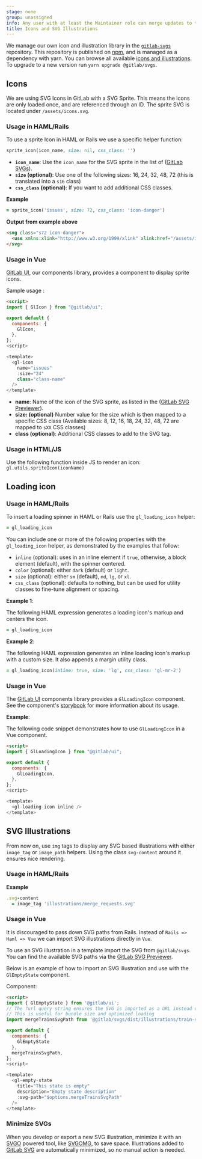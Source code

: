 ```yaml
---
stage: none
group: unassigned
info: Any user with at least the Maintainer role can merge updates to this content. For details, see https://docs.gitlab.com/development/development_processes/#development-guidelines-review.
title: Icons and SVG Illustrations
---
```


We manage our own icon and illustration library in the [`gitlab-svgs`](https://gitlab.com/gitlab-org/gitlab-svgs)
repository. This repository is published on [npm](https://www.npmjs.com/package/@gitlab/svgs),
and is managed as a dependency with yarn. You can browse all available
[icons and illustrations](https://gitlab-org.gitlab.io/gitlab-svgs). To upgrade
to a new version run `yarn upgrade @gitlab/svgs`.

## Icons

We are using SVG Icons in GitLab with a SVG Sprite.
This means the icons are only loaded once, and are referenced through an ID.
The sprite SVG is located under `/assets/icons.svg`.

### Usage in HAML/Rails

To use a sprite Icon in HAML or Rails we use a specific helper function:

```ruby
sprite_icon(icon_name, size: nil, css_class: '')
```

- **`icon_name`**: Use the `icon_name` for the SVG sprite in the list of
  ([GitLab SVGs](https://gitlab-org.gitlab.io/gitlab-svgs)).
- **`size` (optional)**: Use one of the following sizes: 16, 24, 32, 48, 72 (this
  is translated into a `s16` class)
- **`css_class` (optional)**: If you want to add additional CSS classes.

**Example**

```ruby
= sprite_icon('issues', size: 72, css_class: 'icon-danger')
```

**Output from example above**

```html
<svg class="s72 icon-danger">
  <use xmlns:xlink="http://www.w3.org/1999/xlink" xlink:href="/assets/icons.svg#issues"></use>
</svg>
```

### Usage in Vue

[GitLab UI](https://gitlab-org.gitlab.io/gitlab-ui/), our components library, provides a component to display sprite icons.

Sample usage :

```html
<script>
import { GlIcon } from "@gitlab/ui";

export default {
  components: {
    GlIcon,
  },
};
<script>

<template>
  <gl-icon
    name="issues"
    :size="24"
    class="class-name"
  />
</template>
```

- **name**: Name of the icon of the SVG sprite, as listed in the
  ([GitLab SVG Previewer](https://gitlab-org.gitlab.io/gitlab-svgs)).
- **size: (optional)** Number value for the size which is then mapped to a
  specific CSS class (Available sizes: 8, 12, 16, 18, 24, 32, 48, 72 are mapped
  to `sXX` CSS classes)
- **class (optional)**: Additional CSS classes to add to the SVG tag.

### Usage in HTML/JS

Use the following function inside JS to render an icon:
`gl.utils.spriteIcon(iconName)`

## Loading icon

### Usage in HAML/Rails

To insert a loading spinner in HAML or Rails use the `gl_loading_icon` helper:

```ruby
= gl_loading_icon
```

You can include one or more of the following properties with the `gl_loading_icon` helper, as demonstrated
by the examples that follow:

- `inline` (optional): uses in an inline element if `true`, otherwise, a block element (default), with the spinner centered.
- `color` (optional): either `dark` (default) or `light`.
- `size` (optional): either `sm` (default), `md`, `lg`, or `xl`.
- `css_class` (optional): defaults to nothing, but can be used for utility classes to fine-tune alignment or spacing.

**Example 1**:

The following HAML expression generates a loading icon's markup and
centers the icon.

```ruby
= gl_loading_icon
```

**Example 2**:

The following HAML expression generates an inline loading icon's markup
with a custom size. It also appends a margin utility class.

```ruby
= gl_loading_icon(inline: true, size: 'lg', css_class: 'gl-mr-2')
```

### Usage in Vue

The [GitLab UI](https://gitlab-org.gitlab.io/gitlab-ui/) components library provides a
`GlLoadingIcon` component. See the component's
[storybook](https://gitlab-org.gitlab.io/gitlab-ui/?path=/story/base-loading-icon--default)
for more information about its usage.

**Example**:

The following code snippet demonstrates how to use `GlLoadingIcon` in
a Vue component.

```html
<script>
import { GlLoadingIcon } from "@gitlab/ui";

export default {
  components: {
    GlLoadingIcon,
  },
};
<script>

<template>
  <gl-loading-icon inline />
</template>
```

## SVG Illustrations

From now on, use `img` tags to display any SVG based illustrations with either `image_tag` or `image_path` helpers.
Using the class `svg-content` around it ensures nice rendering.

### Usage in HAML/Rails

**Example**

```ruby
.svg-content
  = image_tag 'illustrations/merge_requests.svg'
```

### Usage in Vue

It is discouraged to pass down SVG paths from Rails. Instead of `Rails => Haml => Vue` we can import SVG illustrations directly in `Vue`.

To use an SVG illustration in a template import the SVG from `@gitlab/svgs`. You can find the available SVG paths via the [GitLab SVG Previewer](https://gitlab-org.gitlab.io/gitlab-svgs/illustrations).

Below is an example of how to import an SVG illustration and use with the `GlEmptyState` component.

Component:

```html
<script>
import { GlEmptyState } from '@gitlab/ui';
// The ?url query string ensures the SVG is imported as a URL instead of an inline SVG
// This is useful for bundle size and optimized loading
import mergeTrainsSvgPath from '@gitlab/svgs/dist/illustrations/train-sm.svg?url';

export default {
  components: {
    GlEmptyState
  },
  mergeTrainsSvgPath,
};
<script>

<template>
  <gl-empty-state
    title="This state is empty"
    description="Empty state description"
    :svg-path="$options.mergeTrainsSvgPath"
  />
</template>
```

### Minimize SVGs

When you develop or export a new SVG illustration, minimize it with an [SVGO](https://github.com/svg/svgo) powered tool, like
[SVGOMG](https://jakearchibald.github.io/svgomg/), to save space. Illustrations
added to [GitLab SVG](https://gitlab.com/gitlab-org/gitlab-svgs) are automatically
minimized, so no manual action is needed.
